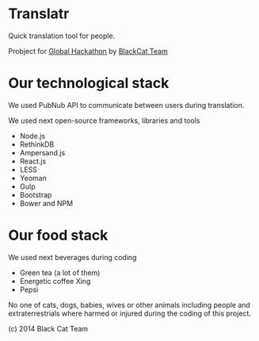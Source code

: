 Translatr
=========
Quick translation tool for people.

Probject for [Global Hackathon](https://koding.com/Hackathon) by [BlackCat Team](https://github.com/koding/global.hackathon/blob/master/Teams/BlackCat/ABOUT.md)

Our technological stack
=======================
We used PubNub API to communicate between users during translation.

We used next open-source frameworks, libraries and tools
* Node.js
* RethinkDB
* Ampersand.js
* React.js
* LESS
* Yeoman
* Gulp
* Bootstrap
* Bower and NPM

Our food stack
=======================
We used next beverages during coding
* Green tea (a lot of them)
* Energetic coffee Xing
* Pepsi 

No one of cats, dogs, babies, wives or other animals including people and extraterrestrials where harmed or injured during the coding of this project.

(c) 2014 Black Cat Team
